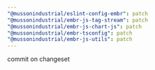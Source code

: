 ```yaml
---
"@mussonindustrial/eslint-config-embr": patch
"@mussonindustrial/embr-js-tag-stream": patch
"@mussonindustrial/embr-js-chart-js": patch
"@mussonindustrial/embr-tsconfig": patch
"@mussonindustrial/embr-js-utils": patch
---
```


commit on changeset
